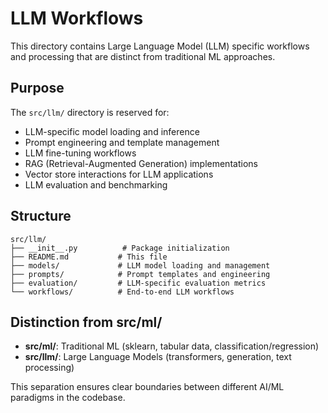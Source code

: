 # LLM Workflows

This directory contains Large Language Model (LLM) specific workflows and processing that are distinct from traditional ML approaches.

## Purpose

The `src/llm/` directory is reserved for:

- LLM-specific model loading and inference
- Prompt engineering and template management
- LLM fine-tuning workflows
- RAG (Retrieval-Augmented Generation) implementations
- Vector store interactions for LLM applications
- LLM evaluation and benchmarking

## Structure

```
src/llm/
├── __init__.py          # Package initialization
├── README.md           # This file
├── models/             # LLM model loading and management
├── prompts/            # Prompt templates and engineering
├── evaluation/         # LLM-specific evaluation metrics
└── workflows/          # End-to-end LLM workflows
```

## Distinction from src/ml/

- **src/ml/**: Traditional ML (sklearn, tabular data, classification/regression)
- **src/llm/**: Large Language Models (transformers, generation, text processing)

This separation ensures clear boundaries between different AI/ML paradigms in the codebase.
